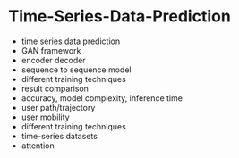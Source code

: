 # Time-Series-Data-Prediction                 
- time series data prediction           
- GAN framework               
- encoder decoder           
- sequence to sequence model         
- different training techniques 
- result comparison   
- accuracy, model complexity, inference time     
- user path/trajectory    
- user mobility   
- different training techniques 
- time-series datasets 
- attention 
  
